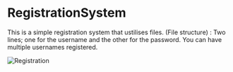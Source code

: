 # RegistrationSystem

This is a simple registration system that ustilises files.
(File structure) : Two lines; one for the username and the other for the password.
You can have multiple usernames registered.

![Registration](https://user-images.githubusercontent.com/107933631/180871130-b087f0a0-1f17-40ac-8c3a-c6c2631e7735.png)
